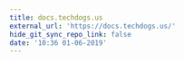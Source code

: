 ```yaml
---
title: docs.techdogs.us
external_url: 'https://docs.techdogs.us/'
hide_git_sync_repo_link: false
date: '10:36 01-06-2019'
---
```


